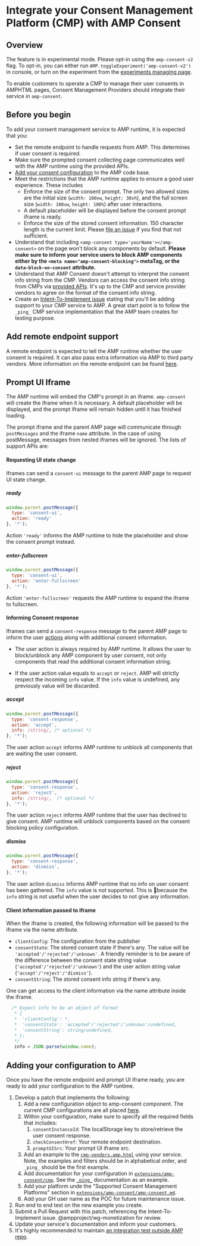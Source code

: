 # Integrate your Consent Management Platform (CMP) with AMP Consent

## Overview
The feature is in experimental mode. Please opt-in using the `amp-consent-v2` flag. To opt-in, you can either run `AMP.toggleExperiment('amp-consent-v2')` in console, or turn on the experiment from the [experiments managing page](https://cdn.ampproject.org/experiments.html).

To enable customers to operate a CMP to manage their user consents in AMPHTML pages, Consent Management Providers should integrate their service in `amp-consent`.

## Before you begin

To add your consent management service to AMP runtime, it is expected that you:
* Set the remote endpoint to handle requests from AMP. This determines if user consent is required.
* Make sure the prompted consent collecting page communicates well with the AMP runtime using the provided APIs.
* [Add your consent configuration](#adding-your-configuration-to-amp) to the AMP code base.
* Meet the restrictions that the AMP runtime applies to ensure a good user experience. These includes
    * Enforce the size of the consent prompt. The only two allowed sizes are the initial size (`width: 100vw`, `height: 30vh`), and the full screen size (`width: 100vw`, `height: 100%`) after user interactions.
    * A default placeholder will be displayed before the consent prompt iframe is ready.
    * Enforce the size of the stored consent information. 150 character length is the current limit. Please [file an issue](https://github.com/ampproject/amphtml/issues/new) if you find that not sufficient.
* Understand that including `<amp-consent type='yourName'></amp-consent>` on the page won't block any components by default. **Please make sure to inform your service users to block AMP components either by the `<meta name="amp-consent-blocking">` metaTag, or the `data-block-on-consent` attribute.**
* Understand that AMP Consent doesn't attempt to interpret the consent info string from the CMP. Vendors can access the consent info string from CMPs via [provided APIs](https://github.com/ampproject/amphtml/blob/master/ads/README.md#amp-consent-integration). It's up to the CMP and service provider vendors to agree on the format of the consent info string.
* Create an [Intent-To-Implement issue](../../CONTRIBUTING.md#contributing-features) stating that you'll be adding support to your CMP service to AMP. A great start point is to follow the `_ping_` CMP service implementation that the AMP team creates for testing purpose.

## Add remote endpoint support
A remote endpoint is expected to tell the AMP runtime whether the user consent is required. It can also pass extra information via AMP to third party vendors. More information on the remote endpoint can be found [here](https://github.com/ampproject/amphtml/blob/master/extensions/amp-consent/amp-consent.md#checkconsenthref).

## Prompt UI Iframe
The AMP runtime will embed the CMP's prompt in an iframe. `amp-consent` will create the iframe when it is necessary. A default placeholder will be displayed, and the prompt iframe will remain hidden until it has finished loading.

The prompt iframe and the parent AMP page will communicate through `postMessages` and the iframe `name` attribute. In the case of using postMessage, messages from nested iframes will be ignored. The lists of support APIs are:

#### Requesting UI state change
Iframes can send a `consent-ui` message to the parent AMP page to request UI state change.

##### ready

``` javascript
window.parent.postMessage({
  type: 'consent-ui',
  action: 'ready'
}, '*');
```

Action `'ready'` informs the AMP runtime to hide the placeholder and show the consent prompt instead.

##### enter-fullscreen
``` javascript
window.parent.postMessage({
  type: 'consent-ui',
  action: 'enter-fullscreen'
}, '*');
```

Action `'enter-fullscreen'` requests the AMP runtime to expand the iframe to fullscreen.

#### Informing Consent response
Iframes can send a `consent-response` message to the parent AMP page to inform the user [actions](https://github.com/ampproject/amphtml/blob/master/extensions/amp-consent/amp-consent.md#prompt-actions) along with additional consent information.

* The user action is always required by AMP runtime. It allows the user to block/unblock any AMP component by user consent, not only components that read the additional consent information string.


* If the user action value equals to `accept` or `reject`. AMP will strictly respect the incoming `info` value. If the `info` value is undefined, any previously value will be discarded.


##### accept

``` javascript
window.parent.postMessage({
  type: 'consent-response',
  action: 'accept',
  info: /string/, /* optional */
}, '*');
```

The user action `accept` informs AMP runtime to unblock all components that are waiting the user consent.

##### reject

``` javascript
window.parent.postMessage({
  type: 'consent-response',
  action: 'reject',
  info: /string/,  /* optional */
}, '*');
```

The user action `reject` informs AMP runtime that the user has declined to give consent. AMP runtime will unblock components based on the consent blocking policy configuration.


##### dismiss
``` javascript
window.parent.postMessage({
  type: 'consent-response',
  action: 'dismiss',
}, '*');
```

The user action `dismiss` informs AMP runtime that no info on user consent has been gathered. The `info` value is not supported. This is because the `info` string is not useful when the user decides to not give any information.


#### Client information passed to iframe
When the iframe is created, the following information will be passed to the iframe via the name attribute.
* `clientConfig`: The configuration from the publisher
* `consentState`: The stored consent state if there's any. The value will be `'accepted'/'rejected'/'unknown'`. A friendly reminder is to be aware of the difference between the consent state string value (`'accepted'/'rejected'/'unknown'`) and the user action string value (`'accept'/'reject'/'dismiss'`).
* `consentString`: The stored consent info string if there's any.

One can get access to the client information via the name attribute inside the iframe.
``` javascript
  /* Expect info to be an object of format
   * {
   *  'clientConfig': *,
   *  'consentState': 'accepted'/'rejected'/'unknown'/undefined,
   *  'consentString': string/undefined,
   * };
   */
   info = JSON.parse(window.name);
```

## Adding your configuration to AMP
Once you have the remote endpoint and prompt UI iframe ready, you are ready to add your configuration to the AMP runtime.
1. Develop a patch that implements the following:
    1. Add a new configuration object to amp-consent component. The current CMP configurations are all placed [here](https://github.com/ampproject/amphtml/blob/master/extensions/amp-consent/0.1/cmps.js).
    1. Within your configuration, make sure to specify all the required fields that includes:
        1. `consentInstanceId`: The localStorage key to store/retrieve the user consent response.
        1. `checkConsentHref`: Your remote endpoint destination.
        1. `promptUISrc`: Your prompt UI iframe src.
    1. Add an example to the [`cmp-vendors.amp.html`](../../examples/cmp-vendors.amp.html) using your service. Note, the examples and filters should be in alphabetical order, and `_ping_` should be the first example.
    1. Add documentation for your configuration in [`extensions/amp-consent/cmp`](./cmps). See the [`_ping_`](./cmps/_ping_.md) documentation as an example.
    1. Add your platform unde the "Supported Consent Management Platforms" section in [`extensions/amp-consent/amp-consent.md`](./amp-consent.md).
    1. Add your GH user name as the POC for future maintenance issue.
1. Run end to end test on the new example you create.
1. Submit a Pull Request with this patch, referencing the Intent-To-Implement issue. @ampproject/wg-monetization for review.
1. Update your service's documentation and inform your customers.
1. It's highly recommended to maintain [an integration test outside AMP repo](../../3p/README.md#adding-proper-integration-tests).
